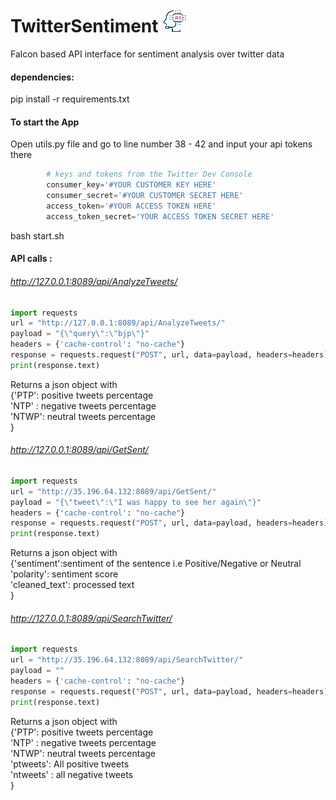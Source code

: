 # TwitterSentiment ![](Media/AI_icon.png)
Falcon based API interface for sentiment analysis over twitter data


#### dependencies:
pip install -r requirements.txt

#### To start the App

Open utils.py file and go to line number 38 - 42 and input your api tokens there
```python
        # keys and tokens from the Twitter Dev Console
        consumer_key='#YOUR CUSTOMER KEY HERE'
        consumer_secret='#YOUR CUSTOMER SECRET HERE'
        access_token='#YOUR ACCESS TOKEN HERE'
        access_token_secret='YOUR ACCESS TOKEN SECRET HERE'
```
bash start.sh

#### API calls :
###### http://127.0.0.1:8089/api/AnalyzeTweets/
```python
import requests
url = "http://127.0.0.1:8089/api/AnalyzeTweets/"
payload = "{\"query\":\"bjp\"}"
headers = {'cache-control': "no-cache"}
response = requests.request("POST", url, data=payload, headers=headers)
print(response.text)
```
Returns a json object with <br />
{'PTP': positive tweets percentage <br />
'NTP' : negative tweets percentage<br />
'NTWP': neutral tweets percentage<br />
}

###### http://127.0.0.1:8089/api/GetSent/

```python
import requests
url = "http://35.196.64.132:8089/api/GetSent/"
payload = "{\"tweet\":\"I was happy to see her again\"}"
headers = {'cache-control': "no-cache"}
response = requests.request("POST", url, data=payload, headers=headers)
print(response.text)
```
Returns a json object with<br />
{'sentiment':sentiment of the sentence i.e Positive/Negative or Neutral<br />
'polarity': sentiment score<br />
'cleaned_text': processed text<br />
}
###### http://127.0.0.1:8089/api/SearchTwitter/

```python
import requests
url = "http://35.196.64.132:8089/api/SearchTwitter/"
payload = ""
headers = {'cache-control': "no-cache"}
response = requests.request("POST", url, data=payload, headers=headers)
print(response.text)
```
Returns a json object with <br />
{'PTP': positive tweets percentage<br />
'NTP' : negative tweets percentage<br />
'NTWP': neutral tweets percentage<br />
'ptweets': All positive tweets<br />
'ntweets' : all negative tweets<br />
}
